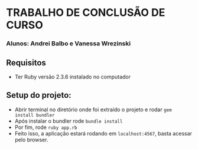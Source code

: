 # TRABALHO DE CONCLUSÃO DE CURSO

### Alunos: Andrei Balbo e Vanessa Wrezinski

## Requisitos

* Ter Ruby versão 2.3.6 instalado no computador

## Setup do projeto:

* Abrir terminal no diretório onde foi extraído o projeto e rodar `gem install bundler`
* Após instalar o bundler rode `bundle install`
* Por fim, rode `ruby app.rb`
* Feito isso, a aplicação estará rodando em `localhost:4567`, basta acessar pelo browser.
